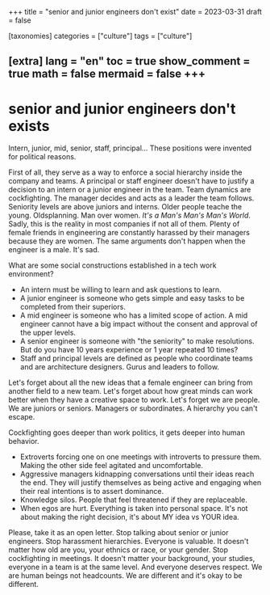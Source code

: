 +++
title = "senior and junior engineers don't exist"
date = 2023-03-31
draft = false

[taxonomies]
categories = ["culture"]
tags = ["culture"]

[extra]
lang = "en"
toc = true
show_comment = true
math = false
mermaid = false
+++
---

# senior and junior engineers don't exists

Intern, junior, mid, senior, staff, principal... These positions were invented for political reasons. 

First of all, they serve as a way to enforce a social hierarchy inside the company and teams. A principal or staff engineer doesn't have to justify a decision to an intern or a junior engineer in the team. Team dynamics are cockfighting. The manager decides and acts as a leader the team follows. Seniority levels are above juniors and interns. Older people teache the young. Oldsplanning. Man over women. *It's a Man's Man's Man's World*. Sadly, this is the reality in most companies if not all of them. Plenty of female friends in engineering are constantly harassed by their managers because they are women. The same arguments don't happen when the engineer is a male. It's sad.

What are some social constructions established in a tech work environment?

- An intern must be willing to learn and ask questions to learn.
- A junior engineer is someone who gets simple and easy tasks to be completed from their superiors.
- A mid engineer is someone who has a limited scope of action. A mid engineer cannot have a big impact without the consent and approval of the upper levels.
- A senior engineer is someone with "the seniority" to make resolutions. But do you have 10 years experience or 1 year repeated 10 times?
- Staff and principal levels are defined as people who coordinate teams and are architecture designers. Gurus and leaders to follow.
  
Let's forget about all the new ideas that a female engineer can bring from another field to a new team. Let's forget about how great minds can work better when they have a creative space to work. Let's forget we are people. We are juniors or seniors. Managers or subordinates. A hierarchy you can't escape. 
  
Cockfighting goes deeper than work politics, it gets deeper into human behavior.

- Extroverts forcing one on one meetings with introverts to pressure them. Making the other side feel agitated and uncomfortable.
- Aggressive managers kidnapping conversations until their ideas reach the end. They will justify themselves as being active and engaging when their real intentions is to assert dominance.
- Knowledge silos. People that feel threatened if they are replaceable. 
- When egos are hurt. Everything is taken into personal space. It's not about making the right decision, it's about MY idea vs YOUR idea. 

Please, take it as an open letter. Stop talking about senior or junior engineers. Stop harassment hierarchies. Everyone is valuable. It doesn't matter how old are you, your ethnics or race, or your gender. Stop cockfighting in meetings. It doesn't matter your background, your studies, everyone in a team is at the same level. And everyone deserves respect. We are human beings not headcounts. We are different and it's okay to be different. 
